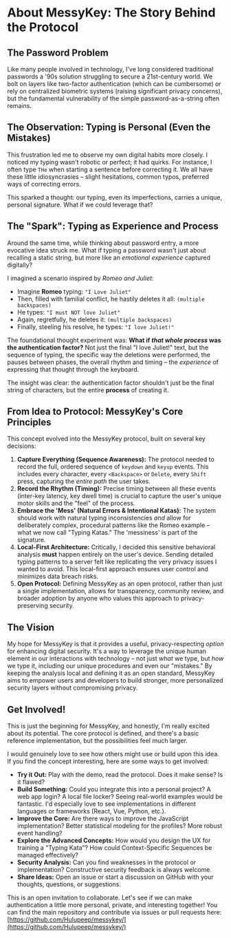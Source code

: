 # About MessyKey: The Story Behind the Protocol

## The Password Problem

Like many people involved in technology, I've long considered traditional passwords a '90s solution struggling to secure a 21st-century world. We bolt on layers like two-factor authentication (which can be cumbersome) or rely on centralized biometric systems (raising significant privacy concerns), but the fundamental vulnerability of the simple password-as-a-string often remains.

## The Observation: Typing is Personal (Even the Mistakes)

This frustration led me to observe my own digital habits more closely. I noticed my typing wasn't robotic or perfect; it had quirks. For instance, I often type `THe` when starting a sentence before correcting it. We all have these little idiosyncrasies – slight hesitations, common typos, preferred ways of correcting errors.

This sparked a thought: our typing, even its imperfections, carries a unique, personal signature. What if we could leverage that?

## The "Spark": Typing as Experience and Process

Around the same time, while thinking about password entry, a more evocative idea struck me. What if typing a password wasn't just about recalling a static string, but more like an *emotional experience* captured digitally?

I imagined a scenario inspired by *Romeo and Juliet*:

* Imagine **Romeo** typing: `"I Love Juliet"`
* Then, filled with familial conflict, he hastily deletes it all: `(multiple backspaces)`
* He types: `"I must NOT love Juliet"`
* Again, regretfully, he deletes it: `(multiple backspaces)`
* Finally, steeling his resolve, he types: `"I love Juliet!"`

The foundational thought experiment was: **What if *that whole process* was the authentication factor?** Not just the final "I love Juliet!" text, but the sequence of typing, the specific way the deletions were performed, the pauses between phases, the overall rhythm and timing – the *experience* of expressing that thought through the keyboard.

The insight was clear: the authentication factor shouldn't just be the final string of characters, but the entire **process** of creating it.

## From Idea to Protocol: MessyKey's Core Principles

This concept evolved into the MessyKey protocol, built on several key decisions:

1.  **Capture Everything (Sequence Awareness):** The protocol needed to record the full, ordered sequence of `keydown` and `keyup` events. This includes every character, every `<Backspace>` or `Delete`, every `Shift` press, capturing the *entire path* the user takes.
2.  **Record the Rhythm (Timing):** Precise timing between all these events (inter-key latency, key dwell time) is crucial to capture the user's unique motor skills and the "feel" of the process.
3.  **Embrace the 'Mess' (Natural Errors & Intentional Katas):** The system should work with natural typing inconsistencies *and* allow for deliberately complex, procedural patterns like the Romeo example – what we now call "Typing Katas." The 'messiness' is part of the signature.
4.  **Local-First Architecture:** Critically, I decided this sensitive behavioral analysis **must** happen entirely on the user's device. Sending detailed typing patterns to a server felt like replicating the very privacy issues I wanted to avoid. This local-first approach ensures user control and minimizes data breach risks.
5.  **Open Protocol:** Defining MessyKey as an open protocol, rather than just a single implementation, allows for transparency, community review, and broader adoption by anyone who values this approach to privacy-preserving security.

## The Vision

My hope for MessyKey is that it provides a useful, privacy-respecting *option* for enhancing digital security. It's a way to leverage the unique human element in our interactions with technology – not just *what* we type, but *how* we type it, including our unique procedures and even our "mistakes." By keeping the analysis local and defining it as an open standard, MessyKey aims to empower users and developers to build stronger, more personalized security layers without compromising privacy.

## Get Involved!

This is just the beginning for MessyKey, and honestly, I'm really excited about its potential. The core protocol is defined, and there's a basic reference implementation, but the possibilities feel much larger.

I would genuinely love to see how others might use or build upon this idea. If you find the concept interesting, here are some ways to get involved:

* **Try it Out:** Play with the demo, read the protocol. Does it make sense? Is it flawed?
* **Build Something:** Could you integrate this into a personal project? A web app login? A local file locker? Seeing real-world examples would be fantastic. I'd especially love to see implementations in different languages or frameworks (React, Vue, Python, etc.).
* **Improve the Core:** Are there ways to improve the JavaScript implementation? Better statistical modeling for the profiles? More robust event handling?
* **Explore the Advanced Concepts:** How would you design the UX for training a "Typing Kata"? How could Context-Specific Sequences be managed effectively?
* **Security Analysis:** Can you find weaknesses in the protocol or implementation? Constructive security feedback is always welcome.
* **Share Ideas:** Open an issue or start a discussion on GitHub with your thoughts, questions, or suggestions.

This is an open invitation to collaborate. Let's see if we can make authentication a little more personal, private, and interesting together! You can find the main repository and contribute via issues or pull requests here: [https://github.com/Hulupeep/messykey/](https://github.com/Hulupeep/messykey/)

 

